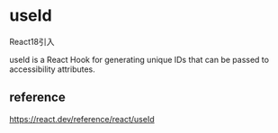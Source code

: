# useId
React18引入

useId is a React Hook for generating unique IDs that can be passed to accessibility attributes.

## reference
https://react.dev/reference/react/useId